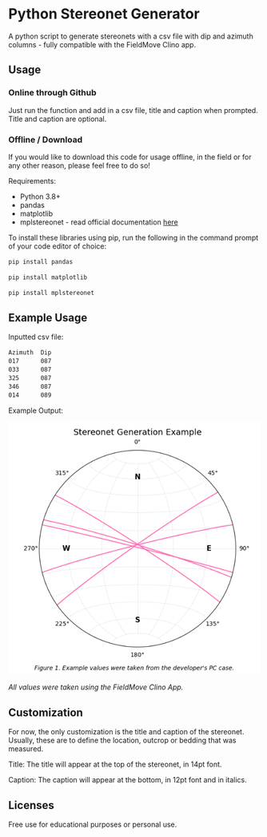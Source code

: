 # Python Stereonet Generator
A python script to generate stereonets with a csv file with dip and azimuth columns - fully compatible with the FieldMove Clino app.

## Usage
### Online through Github
Just run the function and add in a csv file, title and caption when prompted. Title and caption are optional.

### Offline / Download
If you would like to download this code for usage offline, in the field or for any other reason, please feel free to do so!

Requirements:
- Python 3.8+
- pandas
- matplotlib
- mplstereonet - read official documentation [here](https://pypi.org/project/mplstereonet)

To install these libraries using pip, run the following in the command prompt of your code editor of choice:
```bash
pip install pandas
```
```bash
pip install matplotlib
```
```bash
pip install mplstereonet
```

## Example Usage

Inputted csv file:
```bash
Azimuth  Dip
017      087
033      087
325      087
346      087
014      089
```

Example Output:

![Example Stereonet](StereonetExample1.png)

*All values were taken using the FieldMove Clino App.*

## Customization

For now, the only customization is the title and caption of the stereonet. Usually, these are to define the location, outcrop or bedding that was measured.

Title: The title will appear at the top of the stereonet, in 14pt font. 

Caption: The caption will appear at the bottom, in 12pt font and in italics.

## Licenses
Free use for educational purposes or personal use.

